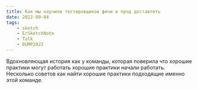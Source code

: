 ```yaml
---
title: Как мы научили тестировщиков фичи в прод доставлять
date: 2022-09-04
tags:
    - sketch
    - ErSketchNote
    - Talk
    - DUMP2022
---
```


Вдохновляющая история как у команды, которая поверила что хорошие практики могут работать хорошие практики начали работать. Несколько советов как найти хорошие практики подходящие именно этой команде.
